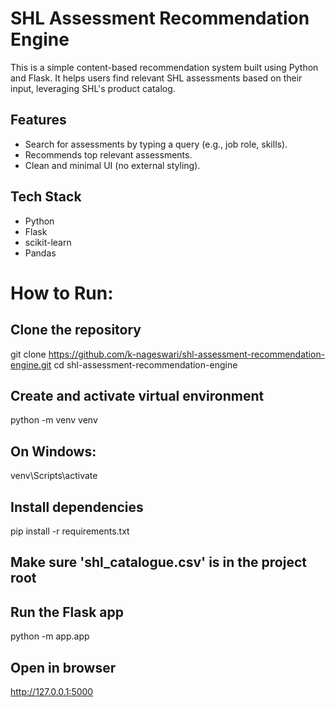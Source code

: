 # SHL Assessment Recommendation Engine

This is a simple content-based recommendation system built using Python and Flask. It helps users find relevant SHL assessments based on their input, leveraging SHL's product catalog.

## Features

- Search for assessments by typing a query (e.g., job role, skills).
- Recommends top relevant assessments.
- Clean and minimal UI (no external styling).

## Tech Stack

- Python
- Flask
- scikit-learn
- Pandas

# How to Run:

## Clone the repository ##
git clone https://github.com/k-nageswari/shl-assessment-recommendation-engine.git
cd shl-assessment-recommendation-engine

## Create and activate virtual environment
python -m venv venv
## On Windows:
venv\Scripts\activate
## Install dependencies
pip install -r requirements.txt
## Make sure 'shl_catalogue.csv' is in the project root
## Run the Flask app
python -m app.app
## Open in browser
http://127.0.0.1:5000




